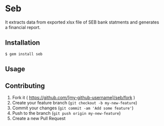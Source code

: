 # Seb

It extracts data from exported xlsx file of SEB bank statments and generates a financial report.

## Installation

    $ gem install seb

## Usage



## Contributing

1. Fork it ( https://github.com/[my-github-username]/seb/fork )
2. Create your feature branch (`git checkout -b my-new-feature`)
3. Commit your changes (`git commit -am 'Add some feature'`)
4. Push to the branch (`git push origin my-new-feature`)
5. Create a new Pull Request
